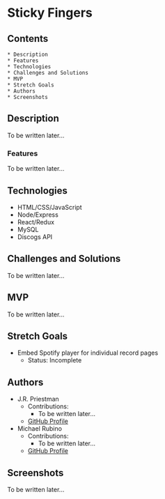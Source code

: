 # Sticky Fingers
<!-- ![Main Page](./readme/main.png) -->

## Contents
    * Description
    * Features
    * Technologies
    * Challenges and Solutions
    * MVP
    * Stretch Goals
    * Authors
    * Screenshots

## Description
To be written later...

### Features
To be written later...

## Technologies
* HTML/CSS/JavaScript
* Node/Express
* React/Redux
* MySQL
* Discogs API

## Challenges and Solutions
To be written later...

## MVP
To be written later...

## Stretch Goals
* Embed Spotify player for individual record pages
    * Status: Incomplete

## Authors
* J.R. Priestman
    * Contributions:
        * To be written later...
    * [GitHub Profile](https://github.com/JRPriestman)
* Michael Rubino
    * Contributions:
        * To be written later...
    * [GitHub Profile](https://github.com/rubinoAM)

## Screenshots
To be written later...
<!--* Landing Page

![Landing Page](./readme/landingpage.png)

* Register Page

![Register Page](./readme/register.png)

* Profile Setup Page

![Profile Setup Page](./readme/profilesetup.png)

* Login Page

![Login Page](./readme/login.png)

* Daily Input Form

![Daily Input Form](./readme/dailyinputform.png)

* Weekly Progress Page

![Weekly Progress Page](./readme/weeklyprogress.png)-->